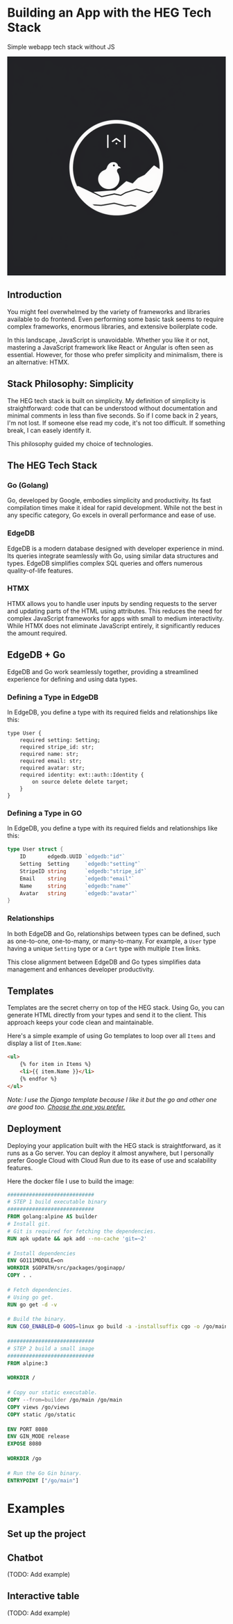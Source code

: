 # Building an App with the HEG Tech Stack
Simple webapp tech stack without JS

![alt text](https://github.com/MrBounty/HEG/blob/main/HEG_logo.png)

## Introduction
You might feel overwhelmed by the variety of frameworks and libraries available to do frontend. Even performing some basic task seems to require complex frameworks, enormous libraries, and extensive boilerplate code.

In this landscape, JavaScript is unavoidable. Whether you like it or not, mastering a JavaScript framework like React or Angular is often seen as essential. However, for those who prefer simplicity and minimalism, there is an alternative: HTMX.

## Stack Philosophy: Simplicity
The HEG tech stack is built on simplicity. My definition of simplicity is straightforward: code that can be understood without documentation and minimal comments in less than five seconds. So if I come back in 2 years, I'm not lost. If someone else read my code, it's not too difficult. If something break, I can easely identify it.

This philosophy guided my choice of technologies.

## The HEG Tech Stack

### Go (Golang)
Go, developed by Google, embodies simplicity and productivity. Its fast compilation times make it ideal for rapid development. While not the best in any specific category, Go excels in overall performance and ease of use.

### EdgeDB
EdgeDB is a modern database designed with developer experience in mind. Its queries integrate seamlessly with Go, using similar data structures and types. EdgeDB simplifies complex SQL queries and offers numerous quality-of-life features.

### HTMX
HTMX allows you to handle user inputs by sending requests to the server and updating parts of the HTML using attributes. This reduces the need for complex JavaScript frameworks for apps with small to medium interactivity. While HTMX does not eliminate JavaScript entirely, it significantly reduces the amount required.

## EdgeDB + Go

EdgeDB and Go work seamlessly together, providing a streamlined experience for defining and using data types.

### Defining a Type in EdgeDB
In EdgeDB, you define a type with its required fields and relationships like this:
```esdl
type User {
    required setting: Setting;
    required stripe_id: str;
    required name: str;
    required email: str;
    required avatar: str;
    required identity: ext::auth::Identity {
        on source delete delete target;
    }
}
```

### Defining a Type in GO
In EdgeDB, you define a type with its required fields and relationships like this:
```go
type User struct {
    ID       edgedb.UUID `edgedb:"id"`
    Setting  Setting     `edgedb:"setting"`
    StripeID string      `edgedb:"stripe_id"`
    Email    string      `edgedb:"email"`
    Name     string      `edgedb:"name"`
    Avatar   string      `edgedb:"avatar"`
}
```

### Relationships
In both EdgeDB and Go, relationships between types can be defined, such as one-to-one, one-to-many, or many-to-many. For example, a `User` type having a unique `Setting` type or a `Cart` type with multiple `Item` links.

This close alignment between EdgeDB and Go types simplifies data management and enhances developer productivity.

## Templates
Templates are the secret cherry on top of the HEG stack. Using Go, you can generate HTML directly from your types and send it to the client. This approach keeps your code clean and maintainable.

Here's a simple example of using Go templates to loop over all `Items` and display a list of `Item.Name`:
```html
<ul>
    {% for item in Items %}
    <li>{{ item.Name }}</li>
    {% endfor %}
</ul>
```

*Note: I use the Django template because I like it but the go and other one are good too. [Choose the one you prefer.](https://docs.gofiber.io/guide/templates/)*

## Deployment
Deploying your application built with the HEG stack is straightforward, as it runs as a Go server. You can deploy it almost anywhere, but I personally prefer Google Cloud with Cloud Run due to its ease of use and scalability features.

Here the docker file I use to build the image:
```dockerfile
############################
# STEP 1 build executable binary
############################
FROM golang:alpine AS builder
# Install git.
# Git is required for fetching the dependencies.
RUN apk update && apk add --no-cache 'git=~2'

# Install dependencies
ENV GO111MODULE=on
WORKDIR $GOPATH/src/packages/goginapp/
COPY . .

# Fetch dependencies.
# Using go get.
RUN go get -d -v

# Build the binary.
RUN CGO_ENABLED=0 GOOS=linux go build -a -installsuffix cgo -o /go/main .

############################
# STEP 2 build a small image
############################
FROM alpine:3

WORKDIR /

# Copy our static executable.
COPY --from=builder /go/main /go/main
COPY views /go/views
COPY static /go/static

ENV PORT 8080
ENV GIN_MODE release
EXPOSE 8080

WORKDIR /go

# Run the Go Gin binary.
ENTRYPOINT ["/go/main"]
```

# Examples

## Set up the project

## Chatbot
(TODO: Add example)

## Interactive table
(TODO: Add example)
